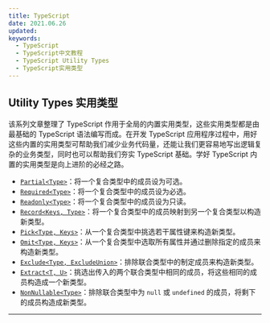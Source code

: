 ```yaml
---
title: TypeScript
date: 2021.06.26
updated:
keywords:
  - TypeScript
  - TypeScript中文教程
  - TypeScript Utility Types
  - TypeScript实用类型
---
```


## Utility Types 实用类型

该系列文章整理了 TypeScript 作用于全局的内置实用类型，这些实用类型都是由最基础的 TypeScript 语法编写而成。在开发 TypeScript 应用程序过程中，用好这些内置的实用类型可帮助我们减少业务代码量，还能让我们更容易地写出逻辑复杂的业务类型，同时也可以帮助我们夯实 TypeScript 基础。学好 TypeScript 内置的实用类型是向上进阶的必经之路。

- [`Partial<Type>`](/post/TypeScript-Utility-Types-Partial-TypeScript-实用类型-Partial)：将一个复合类型中的成员设为可选。
- [`Required<Type>`](/post/TypeScript-Utility-Types-Required-TypeScript-实用类型-Required)：将一个复合类型中的成员设为必选。
- [`Readonly<Type>`](/post/TypeScript-Utility-Types-Readonly-TypeScript-实用类型-Readonly)：将一个复合类型中的成员设为只读。
- [`Record<Keys, Type>`](/post/TypeScript-Utility-Types-Record-TypeScript-实用类型-Record)：将一个复合类型中的成员映射到另一个复合类型以构造新类型。
- [`Pick<Type, Keys>`](/post/TypeScript-Utility-Types-Pick-TypeScript-实用类型-Pick)：从一个复合类型中挑选若干属性键来构造新类型。
- [`Omit<Type, Keys>`](/post/TypeScript-Utility-Types-Omit-TypeScript-实用类型-Omit)：从一个复合类型中选取所有属性并通过删除指定的成员来构造新类型。
- [`Exclude<Type, ExcludeUnion>`](/post/TypeScript-Utility-Types-Exclude-TypeScript-实用类型-Exclude)：排除联合类型中的制定成员来构造新类型。
- [`Extract<T, U>`](/post/TypeScript-Utility-Types-Extract-TypeScript-实用类型-Extract)：挑选出传入的两个联合类型中相同的成员，将这些相同的成员构造成一个新类型。
- [`NonNullable<Type>`](/post/TypeScript-Utility-Types-NonNullable-TypeScript-实用类型-NonNullable)：排除联合类型中为 `null` 或 `undefined` 的成员，将剩下的成员构造成新类型。

---
